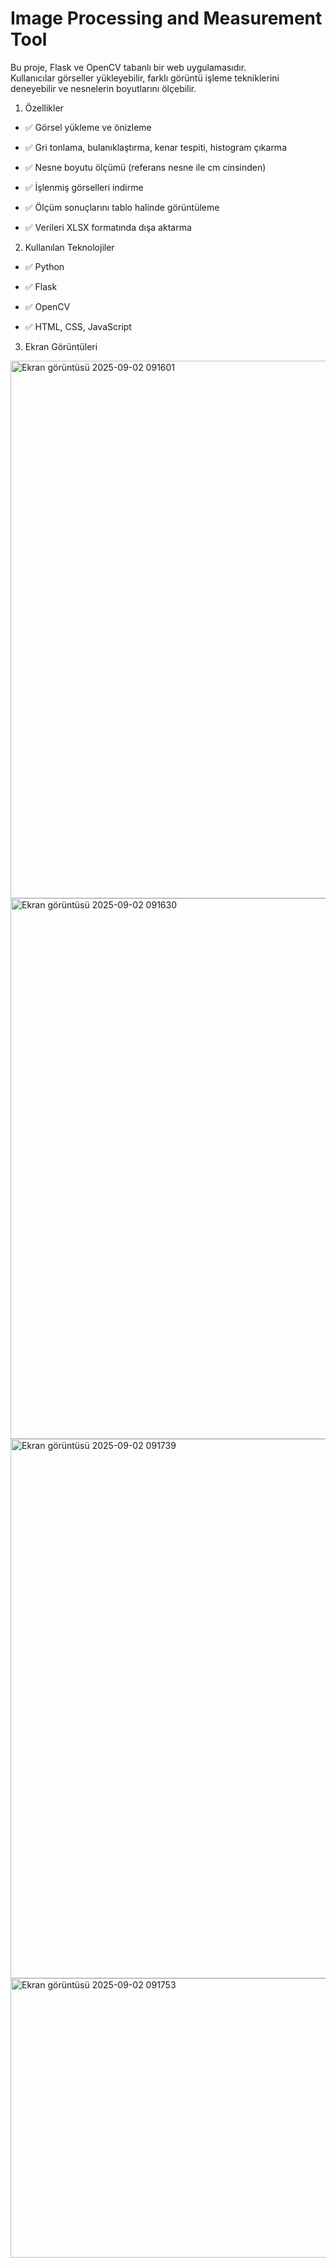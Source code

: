# Image Processing and Measurement Tool

Bu proje, Flask ve OpenCV tabanlı bir web uygulamasıdır.  
Kullanıcılar görseller yükleyebilir, farklı görüntü işleme tekniklerini deneyebilir ve nesnelerin boyutlarını ölçebilir.  

1. Özellikler

- ✅ Görsel yükleme ve önizleme
 
- ✅ Gri tonlama, bulanıklaştırma, kenar tespiti, histogram çıkarma
  
- ✅ Nesne boyutu ölçümü (referans nesne ile cm cinsinden)
  
- ✅ İşlenmiş görselleri indirme
  
- ✅ Ölçüm sonuçlarını tablo halinde görüntüleme
  
- ✅ Verileri XLSX formatında dışa aktarma  


2. Kullanılan Teknolojiler

- ✅ Python
  
- ✅ Flask
  
- ✅ OpenCV
  
- ✅ HTML, CSS, JavaScript

3. Ekran Görüntüleri

<img width="1897" height="860" alt="Ekran görüntüsü 2025-09-02 091601" src="https://github.com/user-attachments/assets/57ac8b56-14ce-483f-af15-b6372c976b0d" />

<img width="1907" height="865" alt="Ekran görüntüsü 2025-09-02 091630" src="https://github.com/user-attachments/assets/37908a6b-e251-4a7f-939a-a2140668613e" />

<img width="1893" height="863" alt="Ekran görüntüsü 2025-09-02 091739" src="https://github.com/user-attachments/assets/c07db557-c83e-43c2-91a9-0af795707715" />

<img width="1898" height="447" alt="Ekran görüntüsü 2025-09-02 091753" src="https://github.com/user-attachments/assets/e5ade437-5541-47ac-ba48-809c7899d95c" />




